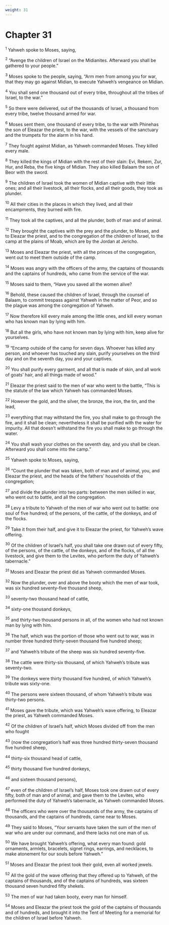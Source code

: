```yaml
---
weight: 31
---
```


# Chapter 31

<sup>1</sup> Yahweh spoke to Moses, saying, 

<sup>2</sup> “Avenge the children of Israel on the Midianites. Afterward you shall be gathered to your people.” 

<sup>3</sup> Moses spoke to the people, saying, “Arm men from among you for war, that they may go against Midian, to execute Yahweh’s vengeance on Midian. 

<sup>4</sup> You shall send one thousand out of every tribe, throughout all the tribes of Israel, to the war.” 

<sup>5</sup> So there were delivered, out of the thousands of Israel, a thousand from every tribe, twelve thousand armed for war. 

<sup>6</sup> Moses sent them, one thousand of every tribe, to the war with Phinehas the son of Eleazar the priest, to the war, with the vessels of the sanctuary and the trumpets for the alarm in his hand. 

<sup>7</sup> They fought against Midian, as Yahweh commanded Moses. They killed every male. 

<sup>8</sup> They killed the kings of Midian with the rest of their slain: Evi, Rekem, Zur, Hur, and Reba, the five kings of Midian. They also killed Balaam the son of Beor with the sword. 

<sup>9</sup> The children of Israel took the women of Midian captive with their little ones; and all their livestock, all their flocks, and all their goods, they took as plunder. 

<sup>10</sup> All their cities in the places in which they lived, and all their encampments, they burned with fire. 

<sup>11</sup> They took all the captives, and all the plunder, both of man and of animal. 

<sup>12</sup> They brought the captives with the prey and the plunder, to Moses, and to Eleazar the priest, and to the congregation of the children of Israel, to the camp at the plains of Moab, which are by the Jordan at Jericho. 

<sup>13</sup> Moses and Eleazar the priest, with all the princes of the congregation, went out to meet them outside of the camp. 

<sup>14</sup> Moses was angry with the officers of the army, the captains of thousands and the captains of hundreds, who came from the service of the war. 

<sup>15</sup> Moses said to them, “Have you saved all the women alive? 

<sup>16</sup> Behold, these caused the children of Israel, through the counsel of Balaam, to commit trespass against Yahweh in the matter of Peor, and so the plague was among the congregation of Yahweh. 

<sup>17</sup> Now therefore kill every male among the little ones, and kill every woman who has known man by lying with him. 

<sup>18</sup> But all the girls, who have not known man by lying with him, keep alive for yourselves. 

<sup>19</sup> “Encamp outside of the camp for seven days. Whoever has killed any person, and whoever has touched any slain, purify yourselves on the third day and on the seventh day, you and your captives. 

<sup>20</sup> You shall purify every garment, and all that is made of skin, and all work of goats’ hair, and all things made of wood.” 

<sup>21</sup> Eleazar the priest said to the men of war who went to the battle, “This is the statute of the law which Yahweh has commanded Moses. 

<sup>22</sup> However the gold, and the silver, the bronze, the iron, the tin, and the lead, 

<sup>23</sup> everything that may withstand the fire, you shall make to go through the fire, and it shall be clean; nevertheless it shall be purified with the water for impurity. All that doesn’t withstand the fire you shall make to go through the water. 

<sup>24</sup> You shall wash your clothes on the seventh day, and you shall be clean. Afterward you shall come into the camp.” 

<sup>25</sup> Yahweh spoke to Moses, saying, 

<sup>26</sup> “Count the plunder that was taken, both of man and of animal, you, and Eleazar the priest, and the heads of the fathers’ households of the congregation; 

<sup>27</sup> and divide the plunder into two parts: between the men skilled in war, who went out to battle, and all the congregation. 

<sup>28</sup> Levy a tribute to Yahweh of the men of war who went out to battle: one soul of five hundred; of the persons, of the cattle, of the donkeys, and of the flocks. 

<sup>29</sup> Take it from their half, and give it to Eleazar the priest, for Yahweh’s wave offering. 

<sup>30</sup> Of the children of Israel’s half, you shall take one drawn out of every fifty, of the persons, of the cattle, of the donkeys, and of the flocks, of all the livestock, and give them to the Levites, who perform the duty of Yahweh’s tabernacle.” 

<sup>31</sup> Moses and Eleazar the priest did as Yahweh commanded Moses. 

<sup>32</sup> Now the plunder, over and above the booty which the men of war took, was six hundred seventy-five thousand sheep, 

<sup>33</sup> seventy-two thousand head of cattle, 

<sup>34</sup> sixty-one thousand donkeys, 

<sup>35</sup> and thirty-two thousand persons in all, of the women who had not known man by lying with him. 

<sup>36</sup> The half, which was the portion of those who went out to war, was in number three hundred thirty-seven thousand five hundred sheep; 

<sup>37</sup> and Yahweh’s tribute of the sheep was six hundred seventy-five. 

<sup>38</sup> The cattle were thirty-six thousand, of which Yahweh’s tribute was seventy-two. 

<sup>39</sup> The donkeys were thirty thousand five hundred, of which Yahweh’s tribute was sixty-one. 

<sup>40</sup> The persons were sixteen thousand, of whom Yahweh’s tribute was thirty-two persons. 

<sup>41</sup> Moses gave the tribute, which was Yahweh’s wave offering, to Eleazar the priest, as Yahweh commanded Moses. 

<sup>42</sup> Of the children of Israel’s half, which Moses divided off from the men who fought 

<sup>43</sup> (now the congregation’s half was three hundred thirty-seven thousand five hundred sheep, 

<sup>44</sup> thirty-six thousand head of cattle, 

<sup>45</sup> thirty thousand five hundred donkeys, 

<sup>46</sup> and sixteen thousand persons), 

<sup>47</sup> even of the children of Israel’s half, Moses took one drawn out of every fifty, both of man and of animal, and gave them to the Levites, who performed the duty of Yahweh’s tabernacle, as Yahweh commanded Moses. 

<sup>48</sup> The officers who were over the thousands of the army, the captains of thousands, and the captains of hundreds, came near to Moses. 

<sup>49</sup> They said to Moses, “Your servants have taken the sum of the men of war who are under our command, and there lacks not one man of us. 

<sup>50</sup> We have brought Yahweh’s offering, what every man found: gold ornaments, armlets, bracelets, signet rings, earrings, and necklaces, to make atonement for our souls before Yahweh.” 

<sup>51</sup> Moses and Eleazar the priest took their gold, even all worked jewels. 

<sup>52</sup> All the gold of the wave offering that they offered up to Yahweh, of the captains of thousands, and of the captains of hundreds, was sixteen thousand seven hundred fifty shekels. 

<sup>53</sup> The men of war had taken booty, every man for himself. 

<sup>54</sup> Moses and Eleazar the priest took the gold of the captains of thousands and of hundreds, and brought it into the Tent of Meeting for a memorial for the children of Israel before Yahweh. 


